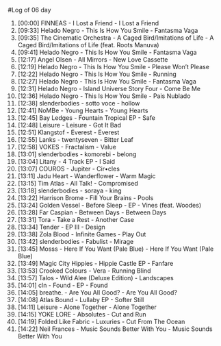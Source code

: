 #Log of 06 day

1. [00:00] FINNEAS - I Lost a Friend - I Lost a Friend
1. [09:33] Helado Negro - This Is How You Smile - Fantasma Vaga
1. [09:35] The Cinematic Orchestra - A Caged Bird/Imitations of Life - A Caged Bird/Imitations of Life (feat. Roots Manuva)
1. [09:41] Helado Negro - This Is How You Smile - Fantasma Vaga
1. [12:17] Angel Olsen - All Mirrors - New Love Cassette
1. [12:19] Helado Negro - This Is How You Smile - Please Won’t Please
1. [12:22] Helado Negro - This Is How You Smile - Running
1. [12:27] Helado Negro - This Is How You Smile - Fantasma Vaga
1. [12:31] Helado Negro - Island Universe Story Four - Come Be Me
1. [12:36] Helado Negro - This Is How You Smile - Pais Nublado
1. [12:38] slenderbodies - sotto voce - hollow
1. [12:41] NoMBe - Young Hearts - Young Hearts
1. [12:45] Bay Ledges - Fountain Tropical EP - Safe
1. [12:48] Leisure - Leisure - Got It Bad
1. [12:51] Klangstof - Everest - Everest
1. [12:55] Lanks - twentyseven - Bitter Leaf
1. [12:58] VOKES - Fractalism - Value
1. [13:01] slenderbodies - komorebi - belong
1. [13:04] Litany - 4 Track EP - I Said
1. [13:07] COUROS - Jupiter - Cir•cles
1. [13:11] Jadu Heart - Wanderflower - Warm Magic
1. [13:15] Tim Atlas - All Talk! - Compromised
1. [13:18] slenderbodies - soraya - king
1. [13:22] Harrison Brome - Fill Your Brains - Pools
1. [13:24] Golden Vessel - Before Sleep - EP - Vines (feat. Woodes)
1. [13:28] Far Caspian - Between Days - Between Days
1. [13:31] Tora - Take a Rest - Another Case
1. [13:34] Tender - EP III - Design
1. [13:38] Zola Blood - Infinite Games - Play Out
1. [13:42] slenderbodies - Fabulist - Mirage
1. [13:45] Mosss - Here If You Want (Pale Blue) - Here If You Want (Pale Blue)
1. [13:49] Magic City Hippies - Hippie Castle EP - Fanfare
1. [13:53] Crooked Colours - Vera - Running Blind
1. [13:57] Talos - Wild Alee (Deluxe Edition) - Landscapes
1. [14:01] cln - Found - EP - Found
1. [14:05] breathe. - Are You All Good? - Are You All Good?
1. [14:08] Atlas Bound - Lullaby EP - Softer Still
1. [14:11] Leisure - Alone Together - Alone Together
1. [14:15] YOKE LORE - Absolutes - Cut and Run
1. [14:19] Folded Like Fabric - Luxuries - Cut From The Ocean
1. [14:22] Neil Frances - Music Sounds Better With You - Music Sounds Better With You
